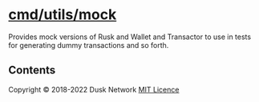 # [cmd/utils/mock](./cmd/utils/mock)

Provides mock versions of Rusk and Wallet and Transactor to use in tests for
generating dummy transactions and so forth.

<!-- ToC start -->

## Contents

<!-- ToC end -->

Copyright © 2018-2022 Dusk Network
[MIT Licence](https://github.com/dusk-network/dusk-blockchain/blob/master/LICENSE)
